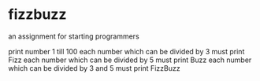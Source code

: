 # fizzbuzz
an assignment for starting programmers

  print number 1 till 100
  each number which can be divided by 3 must print Fizz
  each number which can be divided by 5 must print Buzz
  each number which can be divided by 3 and 5 must print FizzBuzz
 
